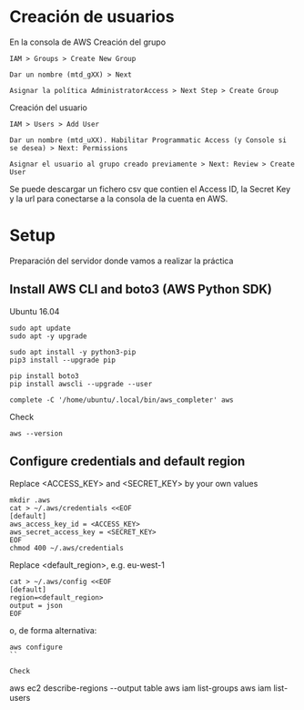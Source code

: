 # Creación de usuarios
En la consola de AWS
Creación del grupo
```
IAM > Groups > Create New Group

Dar un nombre (mtd_gXX) > Next

Asignar la política AdministratorAccess > Next Step > Create Group
```
Creación del usuario
```
IAM > Users > Add User

Dar un nombre (mtd_uXX). Habilitar Programmatic Access (y Console si se desea) > Next: Permissions

Asignar el usuario al grupo creado previamente > Next: Review > Create User
```
Se puede descargar un fichero csv que contien el Access ID, la Secret Key y la url para conectarse a la consola de la cuenta en AWS.

# Setup
Preparación del servidor donde vamos a realizar la práctica

## Install AWS CLI and boto3 (AWS Python SDK)
Ubuntu 16.04
```
sudo apt update
sudo apt -y upgrade

sudo apt install -y python3-pip
pip3 install --upgrade pip

pip install boto3
pip install awscli --upgrade --user

complete -C '/home/ubuntu/.local/bin/aws_completer' aws
```
Check
```
aws --version
```

## Configure credentials and default region
Replace <ACCESS_KEY> and <SECRET_KEY> by your own  values
```
mkdir .aws
cat > ~/.aws/credentials <<EOF
[default]
aws_access_key_id = <ACCESS_KEY>
aws_secret_access_key = <SECRET_KEY>
EOF
chmod 400 ~/.aws/credentials
```
Replace <default_region>, e.g. eu-west-1
```
cat > ~/.aws/config <<EOF
[default]
region=<default_region>
output = json
EOF
```
o, de forma alternativa:
```
aws configure
``

Check
```
aws ec2 describe-regions --output table
aws iam list-groups
aws iam list-users

```
